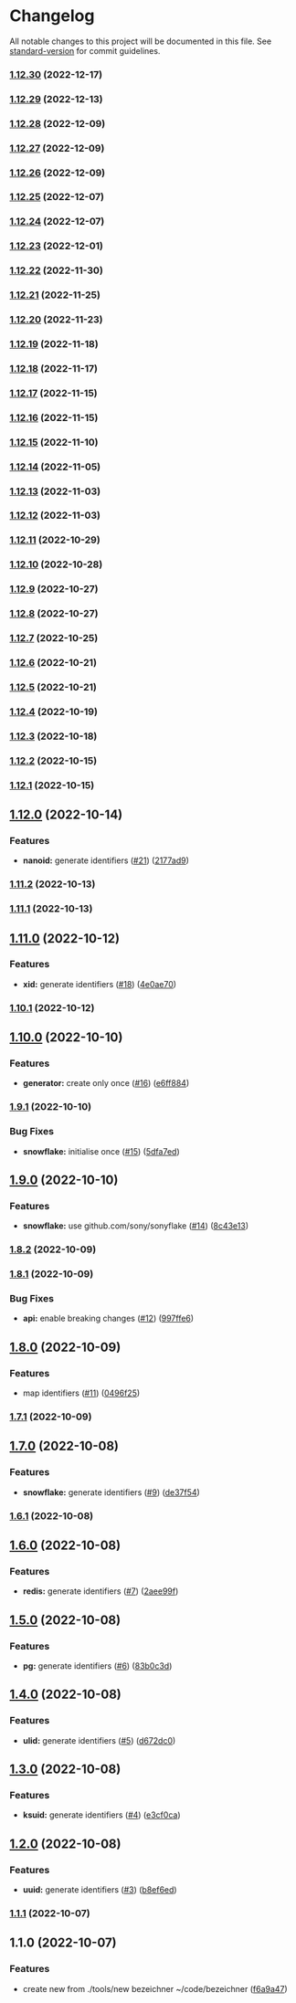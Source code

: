 # Changelog

All notable changes to this project will be documented in this file. See [standard-version](https://github.com/conventional-changelog/standard-version) for commit guidelines.

### [1.12.30](https://github.com/alexfalkowski/bezeichner/compare/v1.12.29...v1.12.30) (2022-12-17)

### [1.12.29](https://github.com/alexfalkowski/bezeichner/compare/v1.12.28...v1.12.29) (2022-12-13)

### [1.12.28](https://github.com/alexfalkowski/bezeichner/compare/v1.12.27...v1.12.28) (2022-12-09)

### [1.12.27](https://github.com/alexfalkowski/bezeichner/compare/v1.12.26...v1.12.27) (2022-12-09)

### [1.12.26](https://github.com/alexfalkowski/bezeichner/compare/v1.12.25...v1.12.26) (2022-12-09)

### [1.12.25](https://github.com/alexfalkowski/bezeichner/compare/v1.12.24...v1.12.25) (2022-12-07)

### [1.12.24](https://github.com/alexfalkowski/bezeichner/compare/v1.12.23...v1.12.24) (2022-12-07)

### [1.12.23](https://github.com/alexfalkowski/bezeichner/compare/v1.12.22...v1.12.23) (2022-12-01)

### [1.12.22](https://github.com/alexfalkowski/bezeichner/compare/v1.12.21...v1.12.22) (2022-11-30)

### [1.12.21](https://github.com/alexfalkowski/bezeichner/compare/v1.12.20...v1.12.21) (2022-11-25)

### [1.12.20](https://github.com/alexfalkowski/bezeichner/compare/v1.12.19...v1.12.20) (2022-11-23)

### [1.12.19](https://github.com/alexfalkowski/bezeichner/compare/v1.12.18...v1.12.19) (2022-11-18)

### [1.12.18](https://github.com/alexfalkowski/bezeichner/compare/v1.12.17...v1.12.18) (2022-11-17)

### [1.12.17](https://github.com/alexfalkowski/bezeichner/compare/v1.12.16...v1.12.17) (2022-11-15)

### [1.12.16](https://github.com/alexfalkowski/bezeichner/compare/v1.12.15...v1.12.16) (2022-11-15)

### [1.12.15](https://github.com/alexfalkowski/bezeichner/compare/v1.12.14...v1.12.15) (2022-11-10)

### [1.12.14](https://github.com/alexfalkowski/bezeichner/compare/v1.12.13...v1.12.14) (2022-11-05)

### [1.12.13](https://github.com/alexfalkowski/bezeichner/compare/v1.12.12...v1.12.13) (2022-11-03)

### [1.12.12](https://github.com/alexfalkowski/bezeichner/compare/v1.12.11...v1.12.12) (2022-11-03)

### [1.12.11](https://github.com/alexfalkowski/bezeichner/compare/v1.12.10...v1.12.11) (2022-10-29)

### [1.12.10](https://github.com/alexfalkowski/bezeichner/compare/v1.12.9...v1.12.10) (2022-10-28)

### [1.12.9](https://github.com/alexfalkowski/bezeichner/compare/v1.12.8...v1.12.9) (2022-10-27)

### [1.12.8](https://github.com/alexfalkowski/bezeichner/compare/v1.12.7...v1.12.8) (2022-10-27)

### [1.12.7](https://github.com/alexfalkowski/bezeichner/compare/v1.12.6...v1.12.7) (2022-10-25)

### [1.12.6](https://github.com/alexfalkowski/bezeichner/compare/v1.12.5...v1.12.6) (2022-10-21)

### [1.12.5](https://github.com/alexfalkowski/bezeichner/compare/v1.12.4...v1.12.5) (2022-10-21)

### [1.12.4](https://github.com/alexfalkowski/bezeichner/compare/v1.12.3...v1.12.4) (2022-10-19)

### [1.12.3](https://github.com/alexfalkowski/bezeichner/compare/v1.12.2...v1.12.3) (2022-10-18)

### [1.12.2](https://github.com/alexfalkowski/bezeichner/compare/v1.12.1...v1.12.2) (2022-10-15)

### [1.12.1](https://github.com/alexfalkowski/bezeichner/compare/v1.12.0...v1.12.1) (2022-10-15)

## [1.12.0](https://github.com/alexfalkowski/bezeichner/compare/v1.11.2...v1.12.0) (2022-10-14)


### Features

* **nanoid:** generate identifiers ([#21](https://github.com/alexfalkowski/bezeichner/issues/21)) ([2177ad9](https://github.com/alexfalkowski/bezeichner/commit/2177ad9fef3319ae37c901415d6d10c29f7178f1))

### [1.11.2](https://github.com/alexfalkowski/bezeichner/compare/v1.11.1...v1.11.2) (2022-10-13)

### [1.11.1](https://github.com/alexfalkowski/bezeichner/compare/v1.11.0...v1.11.1) (2022-10-13)

## [1.11.0](https://github.com/alexfalkowski/bezeichner/compare/v1.10.1...v1.11.0) (2022-10-12)


### Features

* **xid:** generate identifiers ([#18](https://github.com/alexfalkowski/bezeichner/issues/18)) ([4e0ae70](https://github.com/alexfalkowski/bezeichner/commit/4e0ae70eb1b72421d054d8c9574cb35651a8553d))

### [1.10.1](https://github.com/alexfalkowski/bezeichner/compare/v1.10.0...v1.10.1) (2022-10-12)

## [1.10.0](https://github.com/alexfalkowski/bezeichner/compare/v1.9.1...v1.10.0) (2022-10-10)


### Features

* **generator:** create only once ([#16](https://github.com/alexfalkowski/bezeichner/issues/16)) ([e6ff884](https://github.com/alexfalkowski/bezeichner/commit/e6ff884885ffc2d9a2fc5d8ac0627ccbf44ea6e5))

### [1.9.1](https://github.com/alexfalkowski/bezeichner/compare/v1.9.0...v1.9.1) (2022-10-10)


### Bug Fixes

* **snowflake:** initialise once ([#15](https://github.com/alexfalkowski/bezeichner/issues/15)) ([5dfa7ed](https://github.com/alexfalkowski/bezeichner/commit/5dfa7edbb19363a6cc8f3da98d709cb169eea9aa))

## [1.9.0](https://github.com/alexfalkowski/bezeichner/compare/v1.8.2...v1.9.0) (2022-10-10)


### Features

* **snowflake:** use github.com/sony/sonyflake ([#14](https://github.com/alexfalkowski/bezeichner/issues/14)) ([8c43e13](https://github.com/alexfalkowski/bezeichner/commit/8c43e13d4edaeef6386eee15fff3997abb59a1b0))

### [1.8.2](https://github.com/alexfalkowski/bezeichner/compare/v1.8.1...v1.8.2) (2022-10-09)

### [1.8.1](https://github.com/alexfalkowski/bezeichner/compare/v1.8.0...v1.8.1) (2022-10-09)


### Bug Fixes

* **api:** enable breaking changes ([#12](https://github.com/alexfalkowski/bezeichner/issues/12)) ([997ffe6](https://github.com/alexfalkowski/bezeichner/commit/997ffe65629e96bde0c203326d62817e98d3b8f3))

## [1.8.0](https://github.com/alexfalkowski/bezeichner/compare/v1.7.1...v1.8.0) (2022-10-09)


### Features

* map identifiers ([#11](https://github.com/alexfalkowski/bezeichner/issues/11)) ([0496f25](https://github.com/alexfalkowski/bezeichner/commit/0496f25d90045ca3aab9897031a23818a7a96a39))

### [1.7.1](https://github.com/alexfalkowski/bezeichner/compare/v1.7.0...v1.7.1) (2022-10-09)

## [1.7.0](https://github.com/alexfalkowski/bezeichner/compare/v1.6.1...v1.7.0) (2022-10-08)


### Features

* **snowflake:** generate identifiers ([#9](https://github.com/alexfalkowski/bezeichner/issues/9)) ([de37f54](https://github.com/alexfalkowski/bezeichner/commit/de37f547b60b8ab56f821bd440e04423e7a2a081))

### [1.6.1](https://github.com/alexfalkowski/bezeichner/compare/v1.6.0...v1.6.1) (2022-10-08)

## [1.6.0](https://github.com/alexfalkowski/bezeichner/compare/v1.5.0...v1.6.0) (2022-10-08)


### Features

* **redis:** generate identifiers ([#7](https://github.com/alexfalkowski/bezeichner/issues/7)) ([2aee99f](https://github.com/alexfalkowski/bezeichner/commit/2aee99f8a22b9e59281e93d847efc28fd8bc68cd))

## [1.5.0](https://github.com/alexfalkowski/bezeichner/compare/v1.4.0...v1.5.0) (2022-10-08)


### Features

* **pg:** generate identifiers ([#6](https://github.com/alexfalkowski/bezeichner/issues/6)) ([83b0c3d](https://github.com/alexfalkowski/bezeichner/commit/83b0c3da5840e7f86b2f0f3e239a26d834c94d17))

## [1.4.0](https://github.com/alexfalkowski/bezeichner/compare/v1.3.0...v1.4.0) (2022-10-08)


### Features

* **ulid:** generate identifiers ([#5](https://github.com/alexfalkowski/bezeichner/issues/5)) ([d672dc0](https://github.com/alexfalkowski/bezeichner/commit/d672dc07d6ac6ee7041fcae8fc1e5ff74db72a22))

## [1.3.0](https://github.com/alexfalkowski/bezeichner/compare/v1.2.0...v1.3.0) (2022-10-08)


### Features

* **ksuid:** generate identifiers ([#4](https://github.com/alexfalkowski/bezeichner/issues/4)) ([e3cf0ca](https://github.com/alexfalkowski/bezeichner/commit/e3cf0ca32317e5daea7e6c5c493d30fa69386705))

## [1.2.0](https://github.com/alexfalkowski/bezeichner/compare/v1.1.1...v1.2.0) (2022-10-08)


### Features

* **uuid:** generate identifiers ([#3](https://github.com/alexfalkowski/bezeichner/issues/3)) ([b8ef6ed](https://github.com/alexfalkowski/bezeichner/commit/b8ef6edfc66f4075338b69784cad52bbc56791cd))

### [1.1.1](https://github.com/alexfalkowski/bezeichner/compare/v1.1.0...v1.1.1) (2022-10-07)

## 1.1.0 (2022-10-07)


### Features

* create new from ./tools/new bezeichner ~/code/bezeichner ([f6a9a47](https://github.com/alexfalkowski/bezeichner/commit/f6a9a4774218b120228ae5be8f0f41f19592b629))
